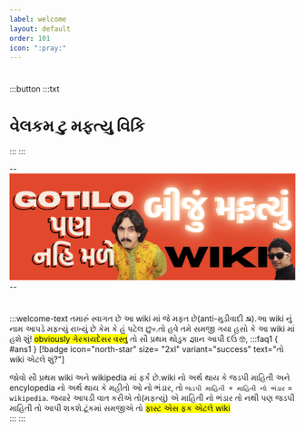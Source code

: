 ```yaml
---
label: welcome
layout: default
order: 101
icon: ":pray:"
---
```

# 

:::button
:::txt
# વેલકમ ટુ મફત્યુ વિકિ
::: 
:::


--![](/static/banner.svg)--
# 
# 

:::welcome-text
 તમારું સ્વાગત છે આ wiki માં જે મફત છે(anti-મુડીવાદી ☭).આ wiki નું નામ આપડે મફત્યું રાખ્યું છે કેમ કે હું પટેલ છુ:skull:.તો હવે તમે સમજી ગયા હસો કે આ wiki માં હશે શું!
 <mark>obviously ગેરકાયદેસર વસ્તુ</mark>
 તો સૌ પ્રથમ થોડુક જ્ઞાન આપી દઉં :nerd_face:, 
:::faq1 { #ans1 }
 [!badge icon="north-star" size= "2xl" variant="success" text="તો wiki એટલે શું?"]
 
જોવો સૌ પ્રથમ wiki અને wikipedia માં ફર્ક છે.wiki નો અર્થ થાય કે જડપી માહિતી અને encylopedia નો અર્થ થાય કે મહીતો ઓ નો ભંડાર, તો `જડપી માહિતી + માહિતી નો ભંડાર` = `wikipedia`. જયારે આપડી વાત કરીએ તો(મફત્યું) એ માહિતી નો ભંડાર તો નથી પણ જડપી માહિતી તો આપી શકશે.ટૂંકમાં સમજીએ તો <mark>ફાસ્ટ એસ ફક એટલે wiki</mark>  
:::
:::



